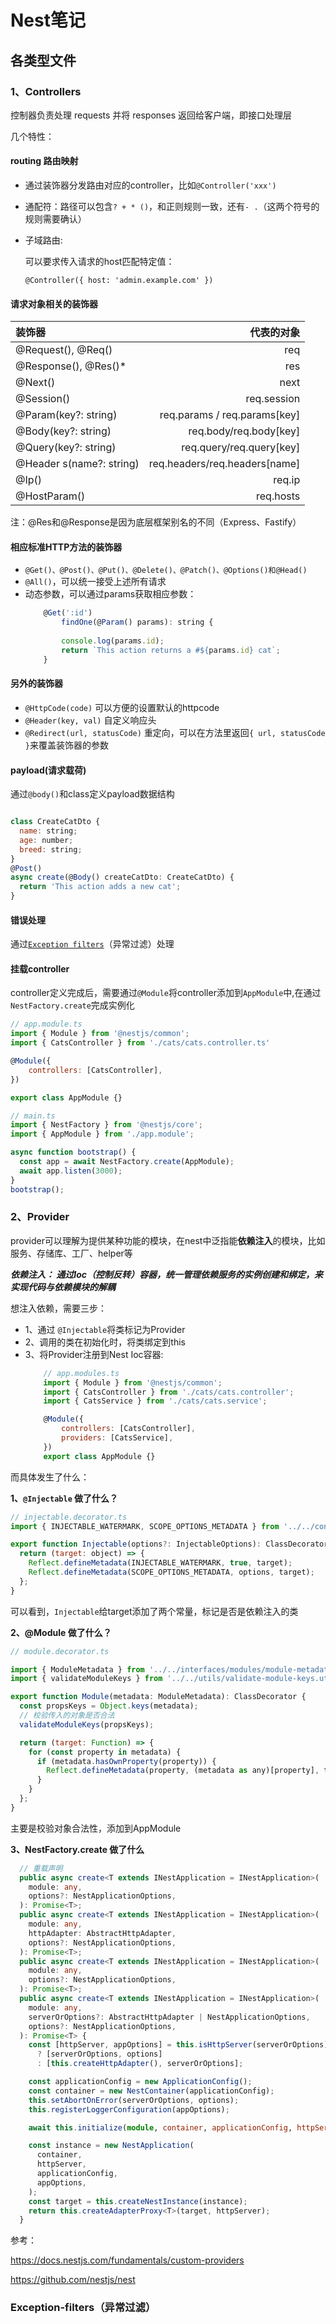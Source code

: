 # Nest笔记

## 各类型文件

### 1、Controllers

控制器负责处理 requests 并将 responses 返回给客户端，即接口处理层

几个特性：
#### routing 路由映射
- 通过装饰器分发路由对应的controller，比如`@Controller('xxx')` 
- 通配符：路径可以包含`? + * ()`，和正则规则一致，还有`- .`（这两个符号的规则需要确认）
- 子域路由:

    可以要求传入请求的host匹配特定值：

    `@Controller({ host: 'admin.example.com' })`

#### 请求对象相关的装饰器
| 装饰器 | 代表的对象|
|:-|-:|
|@Request(), @Req() |	req|
|@Response(), @Res()* |	res|
|@Next() |	next|
|@Session() |	req.session|
|@Param(key?: string) |	req.params / req.params[key]|
|@Body(key?: string) |	req.body/req.body[key]|
|@Query(key?: string) |	req.query/req.query[key]|
|@Header                                                                     s(name?: string) |	req.headers/req.headers[name]|
|@Ip() |	req.ip|
|@HostParam() |	req.hosts|

注：@Res和@Response是因为底层框架别名的不同（Express、Fastify）

#### 相应标准HTTP方法的装饰器
- `@Get()、@Post()、@Put()、@Delete()、@Patch()、@Options()和@Head()`
- `@All()`，可以统一接受上述所有请求
- 动态参数，可以通过params获取相应参数： 
    ```javascript
        @Get(':id')
            findOne(@Param() params): string {
            
            console.log(params.id);
            return `This action returns a #${params.id} cat`;
        }
    ```


#### 另外的装饰器
- `@HttpCode(code)` 可以方便的设置默认的httpcode
- `@Header(key, val)` 自定义响应头
- `@Redirect(url, statusCode)` 重定向，可以在方法里返回`{ url, statusCode }`来覆盖装饰器的参数
  

#### payload(请求载荷)
通过`@body()`和class定义payload数据结构

```javascript

class CreateCatDto {
  name: string;
  age: number;
  breed: string;
}
@Post()
async create(@Body() createCatDto: CreateCatDto) {
  return 'This action adds a new cat';
}
```

#### 错误处理
通过[`Exception filters`](##Exception-filters)（异常过滤）处理

#### 挂载controller
controller定义完成后，需要通过`@Module`将controller添加到`AppModule`中,在通过`NestFactory.create`完成实例化

``` javascript
// app.module.ts
import { Module } from '@nestjs/common';
import { CatsController } from './cats/cats.controller.ts'

@Module({
    controllers: [CatsController],
})

export class AppModule {}

// main.ts
import { NestFactory } from '@nestjs/core';
import { AppModule } from './app.module';

async function bootstrap() {
  const app = await NestFactory.create(AppModule);
  await app.listen(3000);
}
bootstrap();
```


### 2、Provider

provider可以理解为提供某种功能的模块，在nest中泛指能**依赖注入**的模块，比如服务、存储库、工厂、helper等

***依赖注入： 通过Ioc（控制反转）容器，统一管理依赖服务的实例创建和绑定，来实现代码与依赖模块的解耦***

想注入依赖，需要三步：
- 1、通过 `@Injectable`将类标记为Provider
- 2、调用的类在初始化时，将类绑定到this
- 3、将Provider注册到Nest Ioc容器:
    ```javascript
        // app.modules.ts
        import { Module } from '@nestjs/common';
        import { CatsController } from './cats/cats.controller';
        import { CatsService } from './cats/cats.service';

        @Module({
            controllers: [CatsController],
            providers: [CatsService],
        })
        export class AppModule {}
    ```

而具体发生了什么：

**1、`@Injectable` 做了什么？**

```javascript
// injectable.decorator.ts
import { INJECTABLE_WATERMARK, SCOPE_OPTIONS_METADATA } from '../../constants';

export function Injectable(options?: InjectableOptions): ClassDecorator {
  return (target: object) => {
    Reflect.defineMetadata(INJECTABLE_WATERMARK, true, target);
    Reflect.defineMetadata(SCOPE_OPTIONS_METADATA, options, target);
  };
}
```
可以看到，`Injectable`给target添加了两个常量，标记是否是依赖注入的类

**2、@Module 做了什么？**

```javascript
// module.decorator.ts

import { ModuleMetadata } from '../../interfaces/modules/module-metadata.interface';
import { validateModuleKeys } from '../../utils/validate-module-keys.util';

export function Module(metadata: ModuleMetadata): ClassDecorator {
  const propsKeys = Object.keys(metadata);
  // 校验传入的对象是否合法
  validateModuleKeys(propsKeys);

  return (target: Function) => {
    for (const property in metadata) {
      if (metadata.hasOwnProperty(property)) {
        Reflect.defineMetadata(property, (metadata as any)[property], target);
      }
    }
  };
}
```
主要是校验对象合法性，添加到AppModule

**3、NestFactory.create 做了什么**
```typescript
  // 重载声明
  public async create<T extends INestApplication = INestApplication>(
    module: any,
    options?: NestApplicationOptions,
  ): Promise<T>;
  public async create<T extends INestApplication = INestApplication>(
    module: any,
    httpAdapter: AbstractHttpAdapter,
    options?: NestApplicationOptions,
  ): Promise<T>;
  public async create<T extends INestApplication = INestApplication>(
    module: any,
    options?: NestApplicationOptions,
  ): Promise<T>;
  public async create<T extends INestApplication = INestApplication>(
    module: any,
    serverOrOptions?: AbstractHttpAdapter | NestApplicationOptions,
    options?: NestApplicationOptions,
  ): Promise<T> {
    const [httpServer, appOptions] = this.isHttpServer(serverOrOptions)
      ? [serverOrOptions, options]
      : [this.createHttpAdapter(), serverOrOptions];

    const applicationConfig = new ApplicationConfig();
    const container = new NestContainer(applicationConfig);
    this.setAbortOnError(serverOrOptions, options);
    this.registerLoggerConfiguration(appOptions);

    await this.initialize(module, container, applicationConfig, httpServer);

    const instance = new NestApplication(
      container,
      httpServer,
      applicationConfig,
      appOptions,
    );
    const target = this.createNestInstance(instance);
    return this.createAdapterProxy<T>(target, httpServer);
  }
```


参考： 

https://docs.nestjs.com/fundamentals/custom-providers

https://github.com/nestjs/nest

### Exception-filters（异常过滤）

